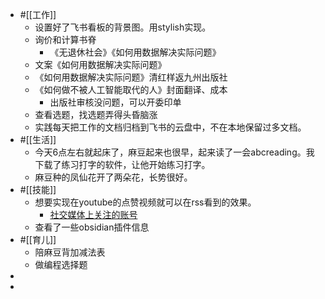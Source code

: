 - #[[工作]]
    - 设置好了飞书看板的背景图。用stylish实现。
    - 询价和计算书脊
        - 《无退休社会》《如何用数据解决实际问题》
    - 文案《如何用数据解决实际问题》
    - 《如何用数据解决实际问题》清红样返九州出版社
    - 《如何做不被人工智能取代的人》封面翻译、成本
        - 出版社审核没问题，可以开委印单
    - 查看选题，找选题弄得头昏脑涨
    - 实践每天把工作的文档归档到飞书的云盘中，不在本地保留过多文档。
- #[[生活]]
    - 今天6点左右就起床了，麻豆起来也很早，起来读了一会abcreading。我下载了练习打字的软件，让他开始练习打字。
    - 麻豆种的凤仙花开了两朵花，长势很好。
- #[[技能]]
    - 想要实现在youtube的点赞视频就可以在rss看到的效果。
        - [社交媒体上关注的账号](brain://api.thebrain.com/g7PXu0IyM0ucARb24SvxiA/6BsdQcx7AkOocRmdtnXSlw/%E7%A4%BE%E4%BA%A4%E5%AA%92%E4%BD%93%E4%B8%8A%E5%85%B3%E6%B3%A8%E7%9A%84%E4%BA%BA%E5%92%8C%E9%97%AE%E9%A2%98)
    - 查看了一些obsidian插件信息
- #[[育儿]]
    - 陪麻豆背加减法表
    - 做编程选择题
- 
- 
